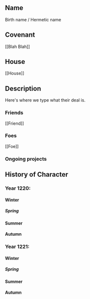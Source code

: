 ## Name
Birth name / Hermetic name
## Covenant
[[Blah Blah]]
## House
[[House]]
## Description
Here's where we type what their deal is.
### Friends
[[Friend]]
### Foes
[[Foe]]
### Ongoing projects

## History of Character
### Year 1220:
#### Winter

##### Spring

#### Summer

#### Autumn

### Year 1221:
#### Winter

##### Spring

#### Summer

#### Autumn
